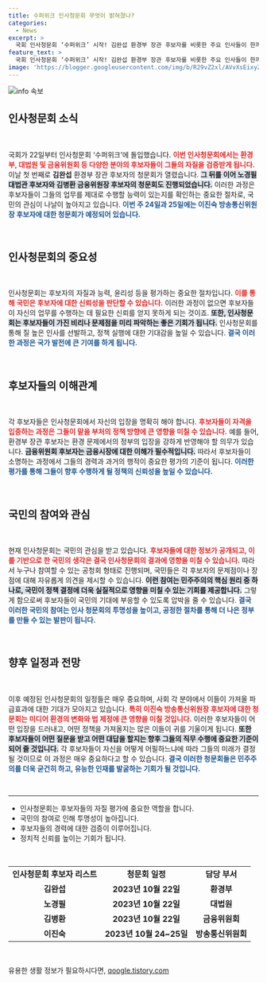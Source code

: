 ```yaml
---
title: 수퍼위크 인사청문회 무엇이 밝혀졌나?
categories:
  - News
excerpt: >
  국회 인사청문회 ‘수퍼위크’ 시작! 김완섭 환경부 장관 후보자를 비롯한 주요 인사들이 한꺼번에 검증받는다. 이진숙 방송통신위원장 후보자까지, 긴장감 넘치는 청문회 현장을 놓치지 마세요!
feature_text: >
  국회 인사청문회 ‘수퍼위크’ 시작! 김완섭 환경부 장관 후보자를 비롯한 주요 인사들이 한꺼번에 검증받는다. 이진숙 방송통신위원장 후보자까지, 긴장감 넘치는 청문회 현장을 놓치지 마세요!
image: 'https://blogger.googleusercontent.com/img/b/R29vZ2xl/AVvXsEixyZcFfHzMRdzZMjFBmAUKJYCLCGyLL1o632UiGVXcaFdKo_bkvkuCioo0uUKlGfBVcT3P84aROyZIXSBEx3Aw5nCQ3pTgDom1WDC4m8eifvWiAmWEEVb4x6G_l8C0QH225ldMjyaFvpxGEBGNO37VmDTDMHGhJPq73UglMfDca1-0aw/s1600/blogspot.png'
---
```


<p><img src="https://blogger.googleusercontent.com/img/b/R29vZ2xl/AVvXsEixyZcFfHzMRdzZMjFBmAUKJYCLCGyLL1o632UiGVXcaFdKo_bkvkuCioo0uUKlGfBVcT3P84aROyZIXSBEx3Aw5nCQ3pTgDom1WDC4m8eifvWiAmWEEVb4x6G_l8C0QH225ldMjyaFvpxGEBGNO37VmDTDMHGhJPq73UglMfDca1-0aw/s1600/blogspot.png" alt="info 속보" /></p>

<h2 data-ke-size="size26">인사청문회 소식</h2>

<p data-ke-size="size16">&nbsp;</p>

<p>국회가 22일부터 인사청문회 ‘수퍼위크’에 돌입했습니다. <b><span style="color: #ee2323;">이번 인사청문회에서는 환경부, 대법원 및 금융위원회 등 다양한 분야의 후보자들이 그들의 자질을 검증받게 됩니다.</span></b> 이날 첫 번째로 <b>김완섭</b> 환경부 장관 후보자의 청문회가 열렸습니다. <b><span style="background-color: #21538527;">그 뒤를 이어 노경필 대법관 후보자와 김병환 금융위원장 후보자의 청문회도 진행되었습니다.</span></b> 이러한 과정은 후보자들이 그들의 업무를 제대로 수행할 능력이 있는지를 확인하는 중요한 절차로, 국민의 관심이 나날이 높아지고 있습니다. <b><span style="color: #1a5490;">이번 주 24일과 25일에는 이진숙 방송통신위원장 후보자에 대한 청문회가 예정되어 있습니다.</span></b></p>

<p data-ke-size="size16">&nbsp;</p>

<h2 data-ke-size="size26">인사청문회의 중요성</h2>

<p data-ke-size="size16">&nbsp;</p>

<p>인사청문회는 후보자의 자질과 능력, 윤리성 등을 평가하는 중요한 절차입니다. <b><span style="color: #ee2323;">이를 통해 국민은 후보자에 대한 신뢰성을 판단할 수 있습니다.</span></b> 이러한 과정이 없으면 후보자들이 자신의 업무를 수행하는 데 필요한 신뢰를 얻지 못하게 되는 것이죠. <b><span style="background-color: #21538527;">또한, 인사청문회는 후보자들이 가진 비리나 문제점을 미리 파악하는 좋은 기회가 됩니다.</span></b> 인사청문회를 통해 질 높은 인사를 선발하고, 정책 실행에 대한 기대감을 높일 수 있습니다. <b><span style="color: #1a5490;">결국 이러한 과정은 국가 발전에 큰 기여를 하게 됩니다.</span></b></p>

<p data-ke-size="size16">&nbsp;</p>

<h2 data-ke-size="size26">후보자들의 이해관계</h2>

<p data-ke-size="size16">&nbsp;</p>

<p>각 후보자들은 인사청문회에서 자신의 입장을 명확히 해야 합니다. <b><span style="color: #ee2323;">후보자들이 자격을 입증하는 과정은 그들이 맡을 부처의 정책 방향에 큰 영향을 미칠 수 있습니다.</span></b> 예를 들어, 환경부 장관 후보자는 환경 문제에서의 정부의 입장을 강하게 반영해야 할 의무가 있습니다. <b><span style="background-color: #21538527;">금융위원회 후보자는 금융시장에 대한 이해가 필수적입니다.</span></b> 따라서 후보자들이 소명하는 과정에서 그들의 경력과 과거의 행적이 중요한 평가의 기준이 됩니다. <b><span style="color: #1a5490;">이러한 평가를 통해 그들이 향후 수행하게 될 정책의 신뢰성을 높일 수 있습니다.</span></b></p>

<p data-ke-size="size16">&nbsp;</p>

<h2 data-ke-size="size26">국민의 참여와 관심</h2>

<p data-ke-size="size16">&nbsp;</p>

<p>현재 인사청문회는 국민의 관심을 받고 있습니다. <b><span style="color: #ee2323;">후보자들에 대한 정보가 공개되고, 이를 기반으로 한 국민의 생각은 결국 인사청문회의 결과에 영향을 미칠 수 있습니다.</span></b> 따라서 누구나 참여할 수 있는 공청회 형태로 진행되며, 국민들은 각 후보자의 문제점이나 장점에 대해 자유롭게 의견을 제시할 수 있습니다. <b><span style="background-color: #21538527;">이런 참여는 민주주의의 핵심 원리 중 하나로, 국민이 정책 결정에 더욱 실질적으로 영향을 미칠 수 있는 기회를 제공합니다.</span></b> 그렇게 함으로써 후보자들이 국민의 기대에 부응할 수 있도록 압박을 줄 수 있습니다. <b><span style="color: #1a5490;">결국 이러한 국민의 참여는 인사 청문회의 투명성을 높이고, 공정한 절차를 통해 더 나은 정부를 만들 수 있는 발판이 됩니다.</span></b></p>

<p data-ke-size="size16">&nbsp;</p>

<h2 data-ke-size="size26">향후 일정과 전망</h2>

<p data-ke-size="size16">&nbsp;</p>

<p>이후 예정된 인사청문회의 일정들은 매우 중요하며, 사회 각 분야에서 이들이 가져올 파급효과에 대한 기대가 모아지고 있습니다. <b><span style="color: #ee2323;">특히 이진숙 방송통신위원장 후보자에 대한 청문회는 미디어 환경의 변화와 법 제정에 큰 영향을 미칠 것입니다.</span></b> 이러한 후보자들이 어떤 입장을 드러내고, 어떤 정책을 가져올지는 많은 이들이 귀를 기울이게 됩니다. <b><span style="background-color: #21538527;">또한 후보자들이 어떤 질문을 받고 어떤 대답을 할지는 향후 그들의 직무 수행에 중요한 기준이 되어 줄 것입니다.</span></b> 각 후보자들이 자신을 어떻게 어필하느냐에 따라 그들의 미래가 결정될 것이므로 이 과정은 매우 중요하다고 할 수 있습니다. <b><span style="color: #1a5490;">결국 이러한 청문회들은 민주주의를 더욱 굳건히 하고, 유능한 인재를 발굴하는 기회가 될 것입니다.</span></b></p>

<p data-ke-size="size16">&nbsp;</p>

<hr>

<ul>
<li>인사청문회는 후보자들의 자질 평가에 중요한 역할을 합니다.</li>
<li>국민의 참여로 인해 투명성이 높아집니다.</li>
<li>후보자들의 경력에 대한 검증이 이루어집니다.</li>
<li>정치적 신뢰를 높이는 기회가 됩니다.</li>
</ul>

<p data-ke-size="size16">&nbsp;</p>

<table style="width: 100%; border-collapse: collapse;">
<tr>
<td style="text-align: center; height: 17px;"><b>인사청문회 후보자 리스트</b></td>
<td style="text-align: center; height: 17px;"><b>청문회 일정</b></td>
<td style="text-align: center; height: 17px;"><b>담당 부서</b></td>
</tr>
<tr>
<td style="text-align: center; height: 17px;"><b>김완섭</b></td>
<td style="text-align: center; height: 17px;"><b>2023년 10월 22일</b></td>
<td style="text-align: center; height: 17px;"><b>환경부</b></td>
</tr>
<tr>
<td style="text-align: center; height: 17px;"><b>노경필</b></td>
<td style="text-align: center; height: 17px;"><b>2023년 10월 22일</b></td>
<td style="text-align: center; height: 17px;"><b>대법원</b></td>
</tr>
<tr>
<td style="text-align: center; height: 17px;"><b>김병환</b></td>
<td style="text-align: center; height: 17px;"><b>2023년 10월 22일</b></td>
<td style="text-align: center; height: 17px;"><b>금융위원회</b></td>
</tr>
<tr>
<td style="text-align: center; height: 17px;"><b>이진숙</b></td>
<td style="text-align: center; height: 17px;"><b>2023년 10월 24~25일</b></td>
<td style="text-align: center; height: 17px;"><b>방송통신위원회</b></td>
</tr>
</table>

<p data-ke-size="size16">&nbsp;</p>
유용한 생활 정보가 필요하시다면, <a href="https://qoogle.tistory.com" rel="dofollow">qoogle.tistory.com</a>


